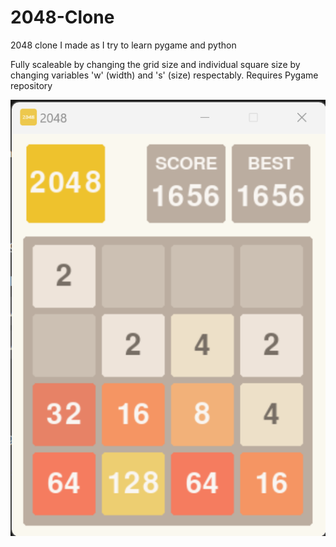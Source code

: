 # 2048-Clone
2048 clone I made as I try to learn pygame and python

Fully scaleable by changing the grid size and individual square size by changing variables 'w' (width) and 's' (size) respectably.
Requires Pygame repository

![screenshot](https://github.com/MrCars0n/2048-Clone/blob/main/2048%20Screenshot.png?raw=true)
